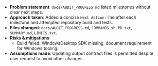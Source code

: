 - **Problem statement**: `docs/AUDIT_PROGRESS.md` listed milestones without clear next steps.
- **Approach taken**: Added a concise `Next Action:` line after each milestone and attempted repository build and tests.
- **Files changed**: `docs/AUDIT_PROGRESS.md`, `COMMANDS.sh`, `PR.txt`, `SUMMARY.md`, `LIMITS.txt`.
- **Risks & mitigations**:
  - Build failed: WindowsDesktop SDK missing; document requirement for Windows tooling.
- **Assumptions made**: Updating output contract files is permitted despite user request to avoid other changes.
